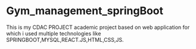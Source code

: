# Gym_management_springBoot
This is my CDAC PROJECT academic project based on web application for which i used multiple technologies like SPRINGBOOT,MYSQL,REACT.JS,HTML,CSS,JS.
